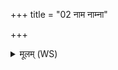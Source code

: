 +++
title = "02 नाम नाम्ना"

+++
<details><summary>मूलम् (WS)</summary>

नाम नाम्ना जोहवीमि पुरा सूर्यात् पुरोषसः ।  
यदजः प्रथमं सम्बभूव स ह तत् स्वराज्यं जगाम यस्मान्नः परमस्ति भूतम् ॥ २ ॥ यस्य भूमिः प्रमान्तरिक्षमुतोदरम् ।  
दिवं यश्चक्रे मूर्धानं तस्मै ज्येष्ठाय ब्रह्मणे नमः ॥ ३ ॥
</details>